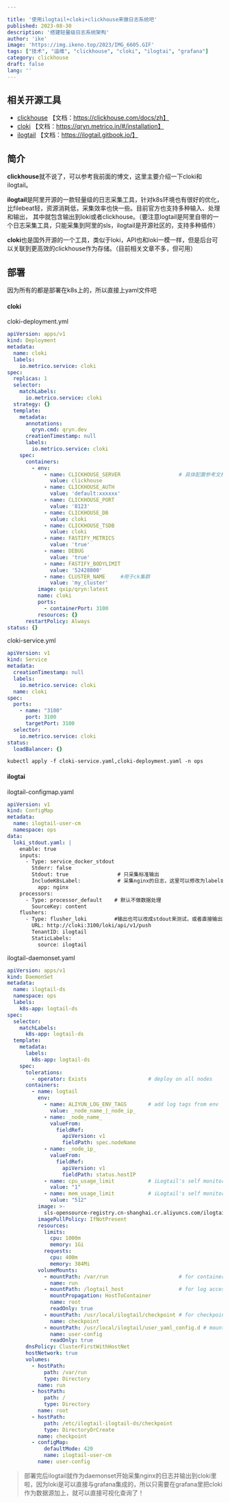 ```yaml
---

title: '使用ilogtail+cloki+clickhouse来做日志系统吧'
published: 2023-08-30
description: '搭建轻量级日志系统架构'
author: 'ike'
image: 'https://img.ikeno.top/2023/IMG_6605.GIF'
tags: ["技术", "运维", "clickhouse", "cloki", "ilogtai", "grafana"]
category: clickhouse
draft: false
lang: ''
---
```

## 相关开源工具

* [clickhouse](https://github.com/ClickHouse/ClickHouse) 【文档：https://clickhouse.com/docs/zh】  
* [cloki](https://github.com/metrico/qryn)  【文档：https://qryn.metrico.in/#/installation】  
* [ilogtail](https://github.com/alibaba/ilogtail)  【文档：https://ilogtail.gitbook.io/】  

## 简介
**clickhouse**就不说了，可以参考我前面的博文，这里主要介绍一下cloki和ilogtail。  

**ilogtail**是阿里开源的一款轻量级的日志采集工具，针对k8s环境也有很好的优化，比filebeat轻，资源消耗低，采集效率也快一些。目前官方也支持多种输入、处理和输出，
其中就包含输出到loki或者clickhouse。（要注意logtail是阿里自带的一个日志采集工具，只能采集到阿里的sls，ilogtail是开源社区的，支持多种插件）

**cloki**也是国外开源的一个工具，类似于loki，API也和loki一模一样，但是后台可以关联到更高效的clickhouse作为存储。（目前相关文章不多，但可用）

## 部署
因为所有的都是部署在k8s上的，所以直接上yaml文件吧
#### cloki
cloki-deployment.yml
```yaml
apiVersion: apps/v1
kind: Deployment
metadata:
  name: cloki
  labels:
    io.metrico.service: cloki
spec:
  replicas: 1
  selector:
    matchLabels:
      io.metrico.service: cloki
  strategy: {}
  template:
    metadata:
      annotations:
        qryn.cmd: qryn.dev
      creationTimestamp: null
      labels:
        io.metrico.service: cloki
    spec:
      containers:
        - env:
            - name: CLICKHOUSE_SERVER                   # 具体配置参考文档
              value: clickhouse                     
            - name: CLICKHOUSE_AUTH
              value: 'default:xxxxxx'
            - name: CLICKHOUSE_PORT
              value: '8123'
            - name: CLICKHOUSE_DB
              value: cloki
            - name: CLICKHOUSE_TSDB
              value: cloki
            - name: FASTIFY_METRICS
              value: 'true'
            - name: DEBUG
              value: 'true'
            - name: FASTIFY_BODYLIMIT
              value: '52428800'
            - name: CLUSTER_NAME     #用于ck集群
              value: 'my_cluster'
          image: qxip/qryn:latest
          name: cloki
          ports:
            - containerPort: 3100
          resources: {}
      restartPolicy: Always
status: {}
```

cloki-service.yml
```yaml
apiVersion: v1
kind: Service
metadata:
  creationTimestamp: null
  labels:
    io.metrico.service: cloki
  name: cloki
spec:
  ports:
    - name: "3100"
      port: 3100
      targetPort: 3100
  selector:
    io.metrico.service: cloki
status:
  loadBalancer: {}
```

```kubectl apply -f cloki-service.yaml,cloki-deployment.yaml -n ops```

#### ilogtai
ilogtail-configmap.yaml
```yaml
apiVersion: v1
kind: ConfigMap
metadata:
  name: ilogtail-user-cm
  namespace: ops
data:
  loki_stdout.yaml: |
    enable: true
    inputs:
      - Type: service_docker_stdout
        Stderr: false
        Stdout: true                # 只采集标准输出
        IncludeK8sLabel:            # 采集nginx的日志，这里可以修改为label或者其他指定，具体看文档
          app: nginx
    processors:
      - Type: processor_default    # 默认不做数据处理
        SourceKey: content
    flushers:
      - Type: flusher_loki         #输出也可以改成stdout来测试，或者直接输出到clickhouse，具体看文档
        URL: http://cloki:3100/loki/api/v1/push
        TenantID: ilogtail
        StaticLabels:
          source: ilogtail

```

ilogtail-daemonset.yaml
```yaml
apiVersion: apps/v1
kind: DaemonSet
metadata:
  name: ilogtail-ds
  namespace: ops
  labels:
    k8s-app: logtail-ds
spec:
  selector:
    matchLabels:
      k8s-app: logtail-ds
  template:
    metadata:
      labels:
        k8s-app: logtail-ds
    spec:
      tolerations:
        - operator: Exists                    # deploy on all nodes
      containers:
        - name: logtail
          env:
            - name: ALIYUN_LOG_ENV_TAGS       # add log tags from env
              value: _node_name_|_node_ip_
            - name: _node_name_
              valueFrom:
                fieldRef:
                  apiVersion: v1
                  fieldPath: spec.nodeName
            - name: _node_ip_
              valueFrom:
                fieldRef:
                  apiVersion: v1
                  fieldPath: status.hostIP
            - name: cpu_usage_limit           # iLogtail's self monitor cpu limit
              value: "1"
            - name: mem_usage_limit           # iLogtail's self monitor mem limit
              value: "512"
          image: >-
            sls-opensource-registry.cn-shanghai.cr.aliyuncs.com/ilogtail-community-edition/ilogtail:latest
          imagePullPolicy: IfNotPresent
          resources:
            limits:
              cpu: 1000m
              memory: 1Gi
            requests:
              cpu: 400m
              memory: 384Mi
          volumeMounts:
            - mountPath: /var/run                       # for container runtime socket
              name: run
            - mountPath: /logtail_host                  # for log access on the node
              mountPropagation: HostToContainer
              name: root
              readOnly: true
            - mountPath: /usr/local/ilogtail/checkpoint # for checkpoint between container restart
              name: checkpoint
            - mountPath: /usr/local/ilogtail/user_yaml_config.d # mount config dir
              name: user-config
              readOnly: true
      dnsPolicy: ClusterFirstWithHostNet
      hostNetwork: true
      volumes:
        - hostPath:
            path: /var/run
            type: Directory
          name: run
        - hostPath:
            path: /
            type: Directory
          name: root
        - hostPath:
            path: /etc/ilogtail-ilogtail-ds/checkpoint
            type: DirectoryOrCreate
          name: checkpoint
        - configMap:
            defaultMode: 420
            name: ilogtail-user-cm
          name: user-config
```

>部署完后ilogtail就作为daemonset开始采集nginx的日志并输出到cloki里啦，因为loki是可以直接与grafana集成的，所以只需要在grafana里把cloki作为数据源加上，就可以直接可视化查询了！  
